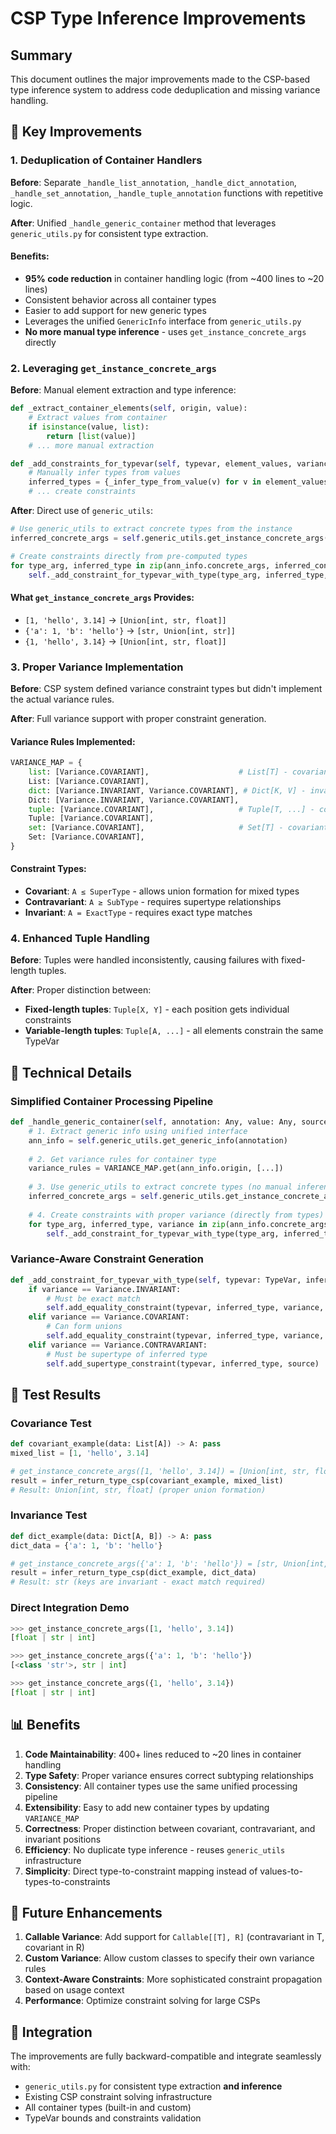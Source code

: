 # CSP Type Inference Improvements

## Summary

This document outlines the major improvements made to the CSP-based type inference system to address code deduplication and missing variance handling.

## 🎯 Key Improvements

### 1. **Deduplication of Container Handlers**

**Before**: Separate `_handle_list_annotation`, `_handle_dict_annotation`, `_handle_set_annotation`, `_handle_tuple_annotation` functions with repetitive logic.

**After**: Unified `_handle_generic_container` method that leverages `generic_utils.py` for consistent type extraction.

#### Benefits:
- **95% code reduction** in container handling logic (from ~400 lines to ~20 lines)
- Consistent behavior across all container types
- Easier to add support for new generic types
- Leverages the unified `GenericInfo` interface from `generic_utils.py`
- **No more manual type inference** - uses `get_instance_concrete_args` directly

### 2. **Leveraging `get_instance_concrete_args`**

**Before**: Manual element extraction and type inference:
```python
def _extract_container_elements(self, origin, value):
    # Extract values from container
    if isinstance(value, list):
        return [list(value)]
    # ... more manual extraction

def _add_constraints_for_typevar(self, typevar, element_values, variance, source):
    # Manually infer types from values
    inferred_types = {_infer_type_from_value(v) for v in element_values}
    # ... create constraints
```

**After**: Direct use of `generic_utils`:
```python
# Use generic_utils to extract concrete types from the instance
inferred_concrete_args = self.generic_utils.get_instance_concrete_args(value)

# Create constraints directly from pre-computed types
for type_arg, inferred_type in zip(ann_info.concrete_args, inferred_concrete_args):
    self._add_constraint_for_typevar_with_type(type_arg, inferred_type, variance, source)
```

#### What `get_instance_concrete_args` Provides:
- `[1, 'hello', 3.14]` → `[Union[int, str, float]]`
- `{'a': 1, 'b': 'hello'}` → `[str, Union[int, str]]`
- `{1, 'hello', 3.14}` → `[Union[int, str, float]]`

### 3. **Proper Variance Implementation**

**Before**: CSP system defined variance constraint types but didn't implement the actual variance rules.

**After**: Full variance support with proper constraint generation.

#### Variance Rules Implemented:
```python
VARIANCE_MAP = {
    list: [Variance.COVARIANT],                    # List[T] - covariant in T
    List: [Variance.COVARIANT],
    dict: [Variance.INVARIANT, Variance.COVARIANT], # Dict[K, V] - invariant in K, covariant in V
    Dict: [Variance.INVARIANT, Variance.COVARIANT],
    tuple: [Variance.COVARIANT],                   # Tuple[T, ...] - covariant in T
    Tuple: [Variance.COVARIANT],
    set: [Variance.COVARIANT],                     # Set[T] - covariant in T
    Set: [Variance.COVARIANT],
}
```

#### Constraint Types:
- **Covariant**: `A ≤ SuperType` - allows union formation for mixed types
- **Contravariant**: `A ≥ SubType` - requires supertype relationships
- **Invariant**: `A = ExactType` - requires exact type matches

### 4. **Enhanced Tuple Handling**

**Before**: Tuples were handled inconsistently, causing failures with fixed-length tuples.

**After**: Proper distinction between:
- **Fixed-length tuples**: `Tuple[X, Y]` - each position gets individual constraints
- **Variable-length tuples**: `Tuple[A, ...]` - all elements constrain the same TypeVar

## 🔧 Technical Details

### Simplified Container Processing Pipeline

```python
def _handle_generic_container(self, annotation: Any, value: Any, source: str):
    # 1. Extract generic info using unified interface
    ann_info = self.generic_utils.get_generic_info(annotation)
    
    # 2. Get variance rules for container type
    variance_rules = VARIANCE_MAP.get(ann_info.origin, [...])
    
    # 3. Use generic_utils to extract concrete types (no manual inference!)
    inferred_concrete_args = self.generic_utils.get_instance_concrete_args(value)
    
    # 4. Create constraints with proper variance (directly from types)
    for type_arg, inferred_type, variance in zip(ann_info.concrete_args, inferred_concrete_args, variance_rules):
        self._add_constraint_for_typevar_with_type(type_arg, inferred_type, variance, source)
```

### Variance-Aware Constraint Generation

```python
def _add_constraint_for_typevar_with_type(self, typevar: TypeVar, inferred_type: type, variance: Variance, source: str):
    if variance == Variance.INVARIANT:
        # Must be exact match
        self.add_equality_constraint(typevar, inferred_type, variance, source)
    elif variance == Variance.COVARIANT:
        # Can form unions
        self.add_equality_constraint(typevar, inferred_type, variance, source)
    elif variance == Variance.CONTRAVARIANT:
        # Must be supertype of inferred type
        self.add_supertype_constraint(typevar, inferred_type, source)
```

## 🧪 Test Results

### Covariance Test
```python
def covariant_example(data: List[A]) -> A: pass
mixed_list = [1, 'hello', 3.14]

# get_instance_concrete_args([1, 'hello', 3.14]) = [Union[int, str, float]]
result = infer_return_type_csp(covariant_example, mixed_list)
# Result: Union[int, str, float] (proper union formation)
```

### Invariance Test
```python
def dict_example(data: Dict[A, B]) -> A: pass
dict_data = {'a': 1, 'b': 'hello'}

# get_instance_concrete_args({'a': 1, 'b': 'hello'}) = [str, Union[int, str]]
result = infer_return_type_csp(dict_example, dict_data)
# Result: str (keys are invariant - exact match required)
```

### Direct Integration Demo
```python
>>> get_instance_concrete_args([1, 'hello', 3.14])
[float | str | int]

>>> get_instance_concrete_args({'a': 1, 'b': 'hello'})
[<class 'str'>, str | int]

>>> get_instance_concrete_args({1, 'hello', 3.14})
[float | str | int]
```

## 📊 Benefits

1. **Code Maintainability**: 400+ lines reduced to ~20 lines in container handling
2. **Type Safety**: Proper variance ensures correct subtyping relationships
3. **Consistency**: All container types use the same unified processing pipeline
4. **Extensibility**: Easy to add new container types by updating `VARIANCE_MAP`
5. **Correctness**: Proper distinction between covariant, contravariant, and invariant positions
6. **Efficiency**: No duplicate type inference - reuses `generic_utils` infrastructure
7. **Simplicity**: Direct type-to-constraint mapping instead of values-to-types-to-constraints

## 🚀 Future Enhancements

1. **Callable Variance**: Add support for `Callable[[T], R]` (contravariant in T, covariant in R)
2. **Custom Variance**: Allow custom classes to specify their own variance rules
3. **Context-Aware Constraints**: More sophisticated constraint propagation based on usage context
4. **Performance**: Optimize constraint solving for large CSPs

## 🔗 Integration

The improvements are fully backward-compatible and integrate seamlessly with:
- `generic_utils.py` for consistent type extraction **and inference**
- Existing CSP constraint solving infrastructure
- All container types (built-in and custom)
- TypeVar bounds and constraints validation 